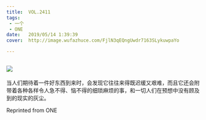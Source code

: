 ```yaml
---
title:	VOL.2411
tags:
 - 一个
 - ONE
date:	2019/05/14 1:39:39
cover:	http://image.wufazhuce.com/FjlN3qEQngUwdr7163SLykuwpaYo

---
```

![](http://image.wufazhuce.com/FjlN3qEQngUwdr7163SLykuwpaYo)
---

当人们期待着一件好东西到来时，会发现它往往来得既迟缓又艰难，而且它还会附带着各种各样令人急不得、恼不得的细琐麻烦的事，和一切人们在预想中没有顾及到的现实的灰尘。
 
Reprinted from ONE
